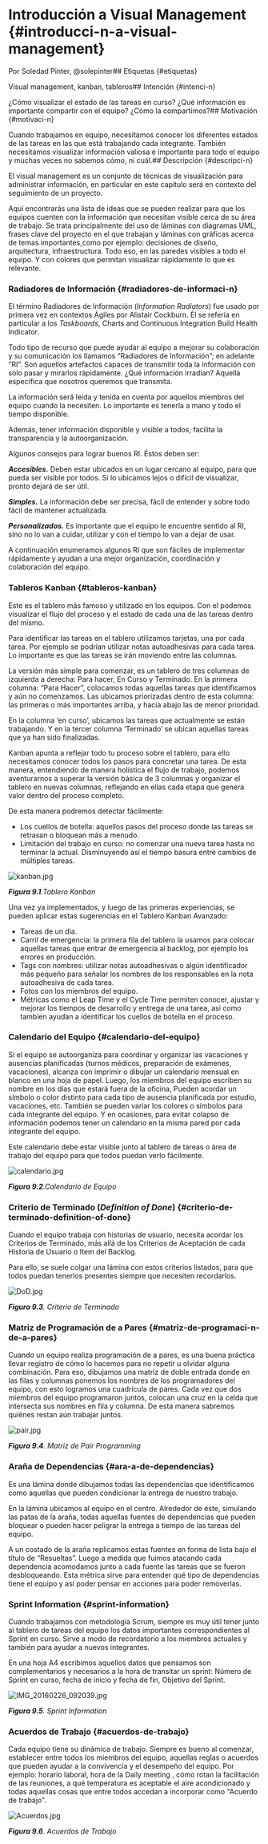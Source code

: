 # Introducción a Visual Management {#introducci-n-a-visual-management}

Por Soledad Pinter, @solepinter## Etiquetas {#etiquetas}

Visual management, kanban, tableros## Intención {#intenci-n}

¿Cómo visualizar el estado de las tareas en curso? ¿Qué información es importante compartir con el equipo? ¿Cómo la compartimos?## Motivación {#motivaci-n}

Cuando trabajamos en equipo, necesitamos conocer los diferentes estados de las tareas en las que está trabajando cada integrante. También necesitamos visualizar información valiosa e importante para todo el equipo y muchas veces no sabemos cómo, ni cuál.## Descripción {#descripci-n}

El visual management es un conjunto de técnicas de visualización para administrar información, en particular en este capítulo será en contexto del seguimiento de un proyecto.

Aquí encontrarás una lista de ideas que se pueden realizar para que los equipos cuenten con la información que necesitan visible cerca de su área de trabajo. Se trata principalmente del uso de láminas con diagramas UML, frases clave del proyecto en el que trabajan y láminas con gráficas acerca de temas importantes,como por ejemplo: decisiones de diseño, arquitectura, infraestructura. Todo eso, en las paredes visibles a todo el equipo. Y con colores que permitan visualizar rápidamente lo que es relevante.

### Radiadores de Información {#radiadores-de-informaci-n}

El término Radiadores de Información (_Information Radiators_) fue usado por primera vez en contextos Ágiles por Alistair Cockburn. Él se refería en particular a los _Taskboards_, Charts and Continuous Integration Build Health Indicator.

Todo tipo de recurso que puede ayudar al equipo a mejorar su colaboración y su comunicación los llamamos “Radiadores de Información”; en adelante “RI”. Son aquellos artefactos capaces de transmitir toda la información con solo pasar y mirarlos rápidamente. ¿Qué información irradian? Aquella específica que nosotros queremos que transmita.

La información será leída y tenida en cuenta por aquellos miembros del equipo cuando la necesiten. Lo importante es tenerla a mano y todo el tiempo disponible.

Además, tener información disponible y visible a todos, facilita la transparencia y la autoorganización.

Algunos consejos para lograr buenos RI. Éstos deben ser:

**_Accesibles._** Deben estar ubicados en un lugar cercano al equipo, para que pueda ser visible por todos. Si lo ubicamos lejos o difícil de visualizar, pronto dejará de ser útil.

**_Simples._** La información debe ser precisa, fácil de entender y sobre todo fácil de mantener actualizada.

**_Personalizados._** Es importante que el equipo le encuentre sentido al RI, sino no lo van a cuidar, utilizar y con el tiempo lo van a dejar de usar.

A continuación enumeramos algunos RI que son fáciles de implementar rápidamente y ayudan a una mejor organización, coordinación y colaboración del equipo.

### Tableros Kanban {#tableros-kanban}

Este es el tablero más famoso y utilizado en los equipos. Con el podemos visualizar el flujo del proceso y el estado de cada una de las tareas dentro del mismo.

Para identificar las tareas en el tablero utilizamos tarjetas, una por cada tarea. Por ejemplo se podrían utilizar notas autoadhesivas para cada tarea. Lo importante es que las tareas se irán moviendo entre las columnas.

La versión más simple para comenzar, es un tablero de tres columnas de izquierda a derecha: Para hacer, En Curso y Terminado. En la primera columna: “Para Hacer”, colocamos todas aquellas tareas que identificamos y aún no comenzamos. Las ubicamos priorizadas dentro de esta columna: las primeras o más importantes arriba, y hacia abajo las de menor prioridad.

En la columna ‘en curso’, ubicamos las tareas que actualmente se están trabajando. Y en la tercer columna ‘Terminado’ se ubican aquellas tareas que ya han sido finalizadas.

Kanban apunta a reflejar todo tu proceso sobre el tablero, para ello necesitamos conocer todos los pasos para concretar una tarea. De esta manera, entendiendo de manera holística el flujo de trabajo, podemos aventurarnos a superar la versión básica de 3 columnas y organizar el tablero en nuevas columnas, reflejando en ellas cada etapa que genera valor dentro del proceso completo.

De esta manera podremos detectar fácilmente:

*   Los cuellos de botella: aquellos pasos del proceso donde las tareas se retrasan o bloquean más a menudo.
*   Limitación del trabajo en curso: no comenzar una nueva tarea hasta no terminar la actual. Disminuyendo así el tiempo basura entre cambios de múltiples tareas.

![kanban.jpg](assets/kanbanjpg.jpeg)

**_Figura 9.1_**_.Tablero Kanban_

Una vez ya implementados, y luego de las primeras experiencias, se pueden aplicar estas sugerencias en el Tablero Kanban Avanzado:

*   Tareas de un dia.
*   Carril de emergencia: la primera fila del tablero la usamos para colocar aquellas tareas que entrar de emergencia al backlog, por ejemplo los errores en producción.
*   Tags con nombres: utilizar notas autoadhesivas o algún identificador más pequeño para señalar los nombres de los responsables en la nota autoadhesiva de cada tarea.
*   Fotos con los miembros del equipo.
*   Métricas como el Leap Time y el Cycle Time permiten conocer, ajustar y mejorar los tiempos de desarrollo y entrega de una tarea, asi como tambien ayudan a identificar los cuellos de botella en el proceso.

### Calendario del Equipo {#calendario-del-equipo}

Si el equipo se autoorganiza para coordinar y organizar las vacaciones y ausencias planificadas (turnos médicos, preparación de exámenes, vacaciones), alcanza con imprimir o dibujar un calendario mensual en blanco en una hoja de papel. Luego, los miembros del equipo escriben su nombre en los días que estará fuera de la oficina, Pueden acordar un símbolo o color distinto para cada tipo de ausencia planificada por estudio, vacaciones, etc. También se pueden variar los colores o símbolos para cada integrante del equipo. Y en ocasiones, para evitar colapso de información podemos tener un calendario en la misma pared por cada integrante del equipo.

Este calendario debe estar visible junto al tablero de tareas o área de trabajo del equipo para que todos puedan verlo fácilmente.

![calendario.jpg](assets/calendariojpg.jpeg)

**_Figura 9.2_**_.Calendario de Equipo_

### Criterio de Terminado (_Definition of Done_) {#criterio-de-terminado-definition-of-done}

Cuando el equipo trabaja con historias de usuario, necesita acordar los Criterios de Terminado, más allá de los Criterios de Aceptación de cada Historia de Usuario o Item del Backlog.

Para ello, se suele colgar una lámina con estos criterios listados, para que todos puedan tenerlos presentes siempre que necesiten recordarlos.

![DoD.jpg](assets/dodjpg.jpeg)

**_Figura 9.3_**_. Criterio de Terminado_

### Matriz de Programación de a Pares {#matriz-de-programaci-n-de-a-pares}

Cuando un equipo realiza programación de a pares, es una buena práctica llevar registro de cómo lo hacemos para no repetir u olvidar alguna combinación. Para eso, dibujamos una matriz de doble entrada donde en las filas y columnas ponemos los nombres de los programadores del equipo, con esto logramos una cuadrícula de pares. Cada vez que dos miembros del equipo programaron juntos, colocan una cruz en la celda que intersecta sus nombres en fila y columna. De esta manera sabremos quiénes restan aún trabajar juntos.

![pair.jpg](assets/pairjpg.jpeg)

**_Figura 9.4_**_. Matriz de Pair Programming_

### Araña de Dependencias {#ara-a-de-dependencias}

Es una lámina donde dibujamos todas las dependencias que identificamos como aquellas que pueden condicionar la entrega de nuestro trabajo.

En la lámina ubicamos al equipo en el centro. Alrededor de éste, simulando las patas de la araña, todas aquellas fuentes de dependencias que pueden bloquear o pueden hacer peligrar la entrega a tiempo de las tareas del equipo.

A un costado de la araña replicamos estas fuentes en forma de lista bajo el título de “Resueltas”. Luego a medida que fuimos atacando cada dependencia acomodamos junto a cada fuente las tareas que se fueron desbloqueando. Esta métrica sirve para entender qué tipo de dependencias tiene el equipo y así poder pensar en acciones para poder removerlas.

### Sprint Information {#sprint-information}

Cuando trabajamos con metodología Scrum, siempre es muy útil tener junto al tablero de tareas del equipo los datos importantes correspondientes al Sprint en curso. Sirve a modo de recordatorio a los miembros actuales y también para ayudar a nuevos integrantes.

En una hoja A4 escribimos aquellos datos que pensamos son complementarios y necesarios a la hora de transitar un sprint: Número de Sprint en curso, fecha de inicio y fecha de fin, Objetivo del Sprint.

![IMG_20160226_092039.jpg](assets/img20160226_092039_jpg.jpeg)

**_Figura 9.5_**_. Sprint Information_

### Acuerdos de Trabajo {#acuerdos-de-trabajo}

Cada equipo tiene su dinámica de trabajo. Siempre es bueno al comenzar, establecer entre todos los miembros del equipo, aquellas reglas o acuerdos que pueden ayudar a la convivencia y el desempeño del equipo. Por ejemplo: horario laboral, hora de la Daily meeting , cómo rotan la facilitación de las reuniones, a qué temperatura es aceptable el aire acondicionado y todas aquellas cosas que entre todos accedan a incorporar como "Acuerdo de trabajo".

![Acuerdos.jpg](assets/acuerdosjpg.jpeg)

**_Figura 9.6_**_. Acuerdos de Trabajo_